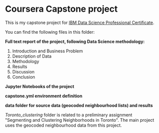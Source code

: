 # Coursera Capstone project
This is my capstone project for [IBM Data Science Professional Certificate](https://www.coursera.org/professional-certificates/ibm-data-science).

You can find the following files in this folder:

**Full text report of the project, following Data Science methodology:**
1. Introduction and Business Problem
2. Description of Data
3. Methodology
4. Results
5. Discussion
6. Conclusion

**Jupyter Notebooks of the project**

**capstone.yml environment definition**

**data folder for source data (geocoded neighbourhood lists) and results**

*Toronto_clustering* folder is related to a preliminary assignment "Segmenting and Clustering Neighborhoods in Toronto". The main project uses the geocoded neighbourhood data from this project.
